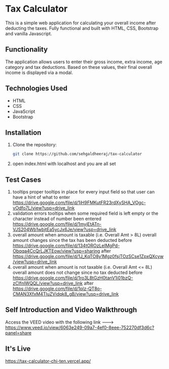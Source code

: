 # Tax Calculator

This is a simple web application for calculating your overall income after deducting the taxes. Fully functional and built with HTML, CSS, Bootstrap and vanilla Javascript.

## Functionality

The application allows users to enter their gross income, extra income, age category and tax deductions. Based on these values, their final overall income is displayed via a modal.

## Technologies Used

- HTML
- CSS
- JavaScript
- Bootstrap 

## Installation

1. Clone the repository:
   ```bash
   git clone https://github.com/sehgaldheeraj/tax-calculator
2. open index.html with localhost and you are all set

## Test Cases
1. tooltips 
  proper tooltips in place for every input field so that user can have a hint of what to enter
https://drive.google.com/file/d/1iH9FMKutFR23rdXySHA_VOgc-vOdfo7L/view?usp=drive_link
2. validation errors
  tooltips when some required field is left empty or the character instead of number been entered
https://drive.google.com/file/d/1myjEtATn-VJS204Wb1wbjtEa5ycJx6Je/view?usp=drive_link
3. overall amount when amount is taxable (i.e. Overall Amt > 8L)
   overall amount changes since the tax has been deducted
   before
      https://drive.google.com/file/d/134tOROzLeIMgPd-Obqqa4CcQrLJKTEow/view?usp=sharing
   after
     https://drive.google.com/file/d/1J_KqTO8y1Mgz0fsjTOzSCse1ZpxQXcyw/view?usp=drive_link
4. overall amount when amount is not taxable (i.e. Overall Amt <= 8L)
   overall amount does not change since no tax deducted
   before
     https://drive.google.com/file/d/1ro3L8tGzH0tanV1i01bzQ-zCIfnlWQQL/view?usp=drive_link
   after
     https://drive.google.com/file/d/1plz-QT8o-CMAN3XfxM4TluZVidqk8_gB/view?usp=drive_link

   
## Self Introduction and Video Walkthrough
  Access the VEED video with the following link ---> https://www.veed.io/view/6063e249-09a7-4ef0-8eee-752270df3d6c?panel=share

## It's Live
  https://tax-calculator-chi-ten.vercel.app/
  
